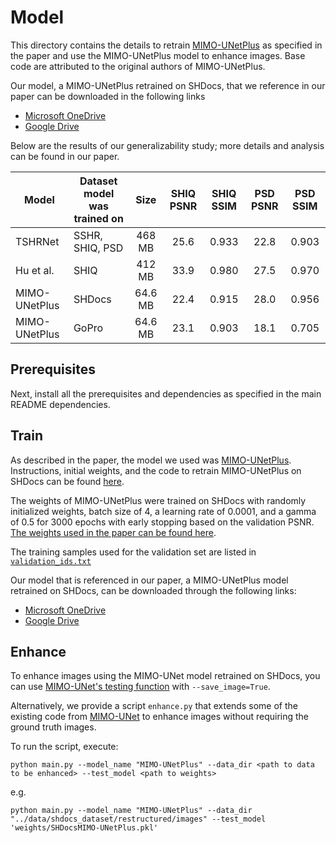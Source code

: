 # Model

This directory contains the details to retrain [MIMO-UNetPlus](https://github.com/chosj95/MIMO-UNet) as specified in the paper and use the MIMO-UNetPlus model to enhance images. Base code are attributed to the original authors of MIMO-UNetPlus.

Our model, a MIMO-UNetPlus retrained on SHDocs, that we reference in our paper can be downloaded in the following links

- [Microsoft OneDrive](https://hometeamsnt-my.sharepoint.com/:u:/g/personal/jovin_leong_hometeamsnt_onmicrosoft_com/EQNbX5o3r_tBg19zlIO2mlYB4iLxUTHKJmB2sm4s52_gMQ)
- [Google Drive](https://drive.google.com/file/d/1KYpwIinRQhET2BDsx5F18pIBzGwnv0yJ/view?usp=sharing)

Below are the results of our generalizability study; more details and analysis can be found in our paper.

| Model         | Dataset model was trained on |   Size  | SHIQ PSNR | SHIQ SSIM | PSD PSNR | PSD SSIM |
|---------------|------------------------------|:-------:|:---------:|:---------:|:--------:|:--------:|
| TSHRNet       | SSHR, SHIQ, PSD              |  468 MB |    25.6   |   0.933   |   22.8   |   0.903  |
| Hu et al.     | SHIQ                         |  412 MB |    33.9   |   0.980   |   27.5   |   0.970  |
| MIMO-UNetPlus | SHDocs                       | 64.6 MB |    22.4   |   0.915   |   28.0   |   0.956  |
| MIMO-UNetPlus | GoPro                        | 64.6 MB |    23.1   |   0.903   |   18.1   |   0.705  |

## Prerequisites

Next, install all the prerequisites and dependencies as specified in the main README dependencies.

## Train

As described in the paper, the model we used was [MIMO-UNetPlus](https://github.com/chosj95/MIMO-UNet). Instructions, initial weights, and the code to retrain MIMO-UNetPlus on SHDocs can be found [here](https://github.com/chosj95/MIMO-UNet?tab=readme-ov-file#train).

The weights of MIMO-UNetPlus were trained on SHDocs with randomly initialized weights, batch size of 4, a learning rate of 0.0001, and a gamma of 0.5 for 3000 epochs with early stopping based on the validation PSNR. [The weights used in the paper can be found here](https://hometeamsnt-my.sharepoint.com/:u:/g/personal/jovin_leong_hometeamsnt_onmicrosoft_com/EQNbX5o3r_tBg19zlIO2mlYB4iLxUTHKJmB2sm4s52_gMQ?e=9cxj4h).

The training samples used for the validation set are listed in [```validation_ids.txt```](https://github.com/JovinLeong/SHDocs/blob/main/model/validation_ids.txt)

Our model that is referenced in our paper, a MIMO-UNetPlus model retrained on SHDocs, can be downloaded through the following links:

- [Microsoft OneDrive](https://hometeamsnt-my.sharepoint.com/:u:/g/personal/jovin_leong_hometeamsnt_onmicrosoft_com/EQNbX5o3r_tBg19zlIO2mlYB4iLxUTHKJmB2sm4s52_gMQ)
- [Google Drive](https://drive.google.com/file/d/1KYpwIinRQhET2BDsx5F18pIBzGwnv0yJ/view?usp=sharing)


## Enhance

To enhance images using the MIMO-UNet model retrained on SHDocs, you can use [MIMO-UNet's testing function](https://github.com/chosj95/MIMO-UNet?tab=readme-ov-file#test) with ```--save_image=True```.

Alternatively, we provide a script ```enhance.py``` that extends some of the existing code from [MIMO-UNet](https://github.com/chosj95/MIMO-UNet) to enhance images without requiring the ground truth images.

To run the script, execute:

```{bash}
python main.py --model_name "MIMO-UNetPlus" --data_dir <path to data to be enhanced> --test_model <path to weights>
```

e.g.

```{bash}
python main.py --model_name "MIMO-UNetPlus" --data_dir "../data/shdocs_dataset/restructured/images" --test_model 'weights/SHDocsMIMO-UNetPlus.pkl'
```
